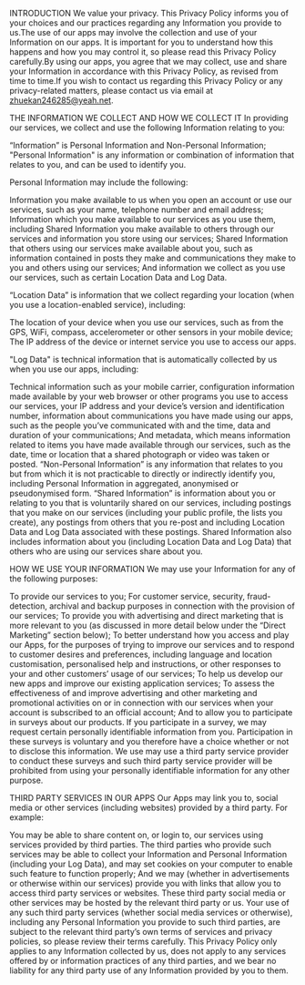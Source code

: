 INTRODUCTION
We value your privacy. This Privacy Policy informs you of your choices and our practices regarding any Information you provide to us.The use of our apps may involve the collection and use of your Information on our apps. It is important for you to understand how this happens and how you may control it, so please read this Privacy Policy carefully.By using our apps, you agree that we may collect, use and share your Information in accordance with this Privacy Policy, as revised from time to time.If you wish to contact us regarding this Privacy Policy or any privacy-related matters, please contact us via email at zhuekan246285@yeah.net. 

THE INFORMATION WE COLLECT AND HOW WE COLLECT IT
In providing our services, we collect and use the following Information relating to you:

“Information” is Personal Information and Non-Personal Information;
"Personal Information" is any information or combination of information that relates to you, and can be used to identify you. 

Personal Information may include the following: 

Information you make available to us when you open an account or use our services, such as your name, telephone number and email address;
Information which you make available to our services as you use them, including Shared Information you make available to others through our services and information you store using our services;
Shared Information that others using our services make available about you, such as information contained in posts they make and communications they make to you and others using our services;
And information we collect as you use our services, such as certain Location Data and Log Data.

“Location Data” is information that we collect regarding your location (when you use a location-enabled service), including: 

The location of your device when you use our services, such as from the GPS, WiFi, compass, accelerometer or other sensors in your mobile device;
The IP address of the device or internet service you use to access our apps. 

"Log Data" is technical information that is automatically collected by us when you use our apps, including: 

Technical information such as your mobile carrier, configuration information made available by your web browser or other programs you use to access our services, your IP address and your device’s version and identification number, information about communications you have made using our apps, such as the people you’ve communicated with and the time, data and duration of your communications;
And metadata, which means information related to items you have made available through our services, such as the date, time or location that a shared photograph or video was taken or posted.
“Non-Personal Information” is any information that relates to you but from which it is not practicable to directly or indirectly identify you, including Personal Information in aggregated, anonymised or pseudonymised form. “Shared Information” is information about you or relating to you that is voluntarily shared on our services, including postings that you make on our services (including your public profile, the lists you create), any postings from others that you re-post and including Location Data and Log Data associated with these postings. Shared Information also includes information about you (including Location Data and Log Data) that others who are using our services share about you.

HOW WE USE YOUR INFORMATION
We may use your Information for any of the following purposes:

To provide our services to you;
For customer service, security, fraud-detection, archival and backup purposes in connection with the provision of our services;
To provide you with advertising and direct marketing that is more relevant to you (as discussed in more detail below under the “Direct Marketing” section below);
To better understand how you access and play our Apps, for the purposes of trying to improve our services and to respond to customer desires and preferences, including language and location customisation, personalised help and instructions, or other responses to your and other customers’ usage of our services;
To help us develop our new apps and improve our existing application services;
To assess the effectiveness of and improve advertising and other marketing and promotional activities on or in connection with our services when your account is subscribed to an official account;
And to allow you to participate in surveys about our products. If you participate in a survey, we may request certain personally identifiable information from you. Participation in these surveys is voluntary and you therefore have a choice whether or not to disclose this information. We use may use a third party service provider to conduct these surveys and such third party service provider will be prohibited from using your personally identifiable information for any other purpose. 


THIRD PARTY SERVICES IN OUR APPS
Our Apps may link you to, social media or other services (including websites) provided by a third party. For example:

You may be able to share content on, or login to, our services using services provided by third parties. The third parties who provide such services may be able to collect your Information and Personal Information (including your Log Data), and may set cookies on your computer to enable such feature to function properly;
And we may (whether in advertisements or otherwise within our services) provide you with links that allow you to access third party services or websites. These third party social media or other services may be hosted by the relevant third party or us.
Your use of any such third party services (whether social media services or otherwise), including any Personal Information you provide to such third parties, are subject to the relevant third party’s own terms of services and privacy policies, so please review their terms carefully. This Privacy Policy only applies to any Information collected by us, does not apply to any services offered by or information practices of any third parties, and we bear no liability for any third party use of any Information provided by you to them.